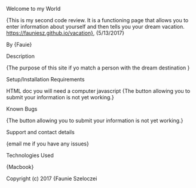 Welcome to my World

{This is my second code review. It is a functioning page that allows you to enter information about yourself and then tells you your dream vacation. https://fauniesz.github.io/vacation}, {5/13/2017}

By {Fauie}

Description

{The purpose of this site if yo match a person with the dream destination }

Setup/Installation Requirements

HTML doc
you will need a computer
javascript
{The button allowing you to submit your information is not yet working.}

Known Bugs

{The button allowing you to submit your information is not yet working.}

Support and contact details

{email me if you have any issues}

Technologies Used

{Macbook}

Copyright (c) 2017 {Faunie Szeloczei
